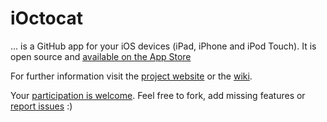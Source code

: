 # iOctocat

… is a GitHub app for your iOS devices (iPad, iPhone and iPod Touch).
It is open source and [available on the App Store](http://itunes.com/apps/ioctocat)

For further information visit the [project website](http://dbloete.github.com/ioctocat)
or the [wiki](http://wiki.github.com/dbloete/ioctocat).

Your [participation is welcome](https://github.com/dbloete/ioctocat/contributors).
Feel free to fork, add missing features or
[report issues](http://github.com/dbloete/ioctocat/issues) :)
